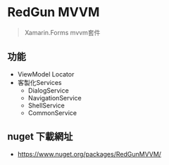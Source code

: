 # RedGun MVVM
> Xamarin.Forms mvvm套件
## 功能
- ViewModel Locator
- 客製化Services
  - DialogService
  - NavigationService
  - ShellService
  - CommonService
## nuget 下載網址
- https://www.nuget.org/packages/RedGunMVVM/